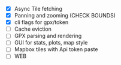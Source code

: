 - [x] Async Tile fetching
- [x] Panning and zooming (CHECK BOUNDS)
- [x] cli flags for gpx/token
- [ ] Cache eviction
- [ ] GPX parsing and rendering
- [ ] GUI for stats, plots, map style
- [ ] Mapbox tiles with Api token paste
- [ ] WEB
